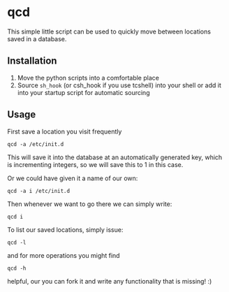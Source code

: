 qcd
===

This simple little script can be used to quickly move between locations saved
in a database.


Installation
------------

  1. Move the python scripts into a comfortable place
  2. Source `sh_hook` (or csh_hook if you use tcshell) into your shell or add
     it into your startup script for automatic sourcing

Usage
-----

First save a location you visit frequently

```
qcd -a /etc/init.d
```
This will save it into the database at an automatically generated key, which is
incrementing integers, so we will save this to 1 in this case.

Or we could have given it a name of our own:
```
qcd -a i /etc/init.d
```

Then whenever we want to go there we can simply write:
```
qcd i
```

To list our saved locations, simply issue:
```
qcd -l
```
and for more operations you might find
```
qcd -h
```
helpful, our you can fork it and write any functionality that is missing! :)

